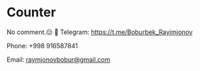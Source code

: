 # Counter
No comment.😑
🚩 Telegram: https://t.me/Boburbek_Rayimjonov

Phone: +998 916587841

Email: raymjonovbobur@gmail.com
